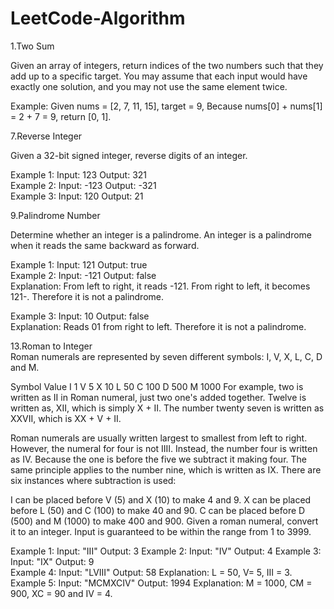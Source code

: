 # LeetCode-Algorithm
1.Two Sum</br>

Given an array of integers, return indices of the two numbers such that they add up to a specific target.
You may assume that each input would have exactly one solution, and you may not use the same element twice.

Example: Given nums = [2, 7, 11, 15], target = 9, Because nums[0] + nums[1] = 2 + 7 = 9, return [0, 1].

7.Reverse Integer</br>

Given a 32-bit signed integer, reverse digits of an integer.

Example 1: Input: 123 Output: 321</br>
Example 2: Input: -123 Output: -321</br>
Example 3: Input: 120 Output: 21</br>

9.Palindrome Number </br>

Determine whether an integer is a palindrome. An integer is a palindrome when it reads the same backward as forward.

Example 1: Input: 121 Output: true </br>
Example 2: Input: -121 Output: false</br>
Explanation: From left to right, it reads -121. From right to left, it becomes 121-. Therefore it is not a palindrome.</br>

Example 3: Input: 10 Output: false</br>
Explanation: Reads 01 from right to left. Therefore it is not a palindrome.</br>

13.Roman to Integer</br>
Roman numerals are represented by seven different symbols: I, V, X, L, C, D and M.

Symbol       Value
I             1
V             5
X             10
L             50
C             100
D             500
M             1000
For example, two is written as II in Roman numeral, just two one's added together. Twelve is written as, XII, which is simply X + II. The number twenty seven is written as XXVII, which is XX + V + II.

Roman numerals are usually written largest to smallest from left to right. However, the numeral for four is not IIII. Instead, the number four is written as IV. Because the one is before the five we subtract it making four. The same principle applies to the number nine, which is written as IX. There are six instances where subtraction is used:

I can be placed before V (5) and X (10) to make 4 and 9. 
X can be placed before L (50) and C (100) to make 40 and 90. 
C can be placed before D (500) and M (1000) to make 400 and 900.
Given a roman numeral, convert it to an integer. Input is guaranteed to be within the range from 1 to 3999.

Example 1: Input: "III" Output: 3 Example 2: Input: "IV" Output: 4 Example 3: Input: "IX" Output: 9 </br>
Example 4: Input: "LVIII" Output: 58 Explanation: L = 50, V= 5, III = 3. </br>
Example 5: Input: "MCMXCIV" Output: 1994 Explanation: M = 1000, CM = 900, XC = 90 and IV = 4. </br>
